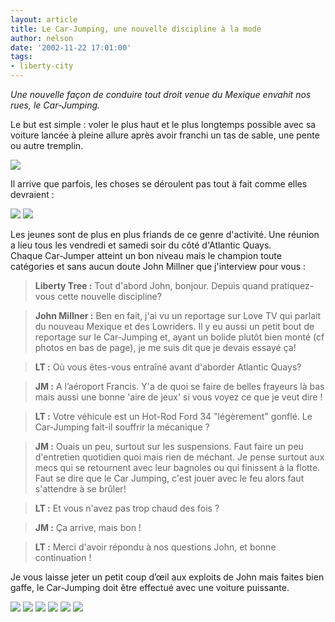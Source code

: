 ```yaml
---
layout: article
title: Le Car-Jumping, une nouvelle discipline à la mode
author: nelson
date: '2002-11-22 17:01:00'
tags:
- liberty-city
---
```


_Une nouvelle façon de conduire tout droit venue du Mexique envahit nos rues, le Car-Jumping._

Le but est simple : voler le plus haut et le plus longtemps possible avec sa voiture lancée à pleine allure après avoir franchi un tas de sable, une pente ou autre tremplin.

![](/content/images/2016/07/Jump.jpg)

Il arrive que parfois, les choses se déroulent pas tout à fait comme elles devraient :

![](/content/images/2016/07/jump2.jpg)
![](/content/images/2016/07/jump3.jpg)

Les jeunes sont de plus en plus friands de ce genre d'activité. Une réunion a lieu tous les vendredi et samedi soir du côté d'Atlantic Quays.  
Chaque Car-Jumper atteint un bon niveau mais le champion toute catégories et sans aucun doute John Millner que j'interview pour vous :

> **Liberty Tree :** Tout d'abord John, bonjour. Depuis quand pratiquez-vous cette nouvelle discipline?

> **John Millner :** Ben en fait, j'ai vu un reportage sur Love TV qui parlait du nouveau Mexique et des Lowriders. Il y eu aussi un petit bout de reportage sur le Car-Jumping et, ayant un bolide plutôt bien monté (cf photos en bas de page), je me suis dit que je devais essayé ça!

> **LT :** Où vous êtes-vous entraîné avant d'aborder Atlantic Quays?

> **JM :** A l’aéroport Francis. Y'a de quoi se faire de belles frayeurs là bas mais aussi une bonne 'aire de jeux' si vous voyez ce que je veut dire !

> **LT :** Votre véhicule est un Hot-Rod Ford 34 "légèrement" gonflé. Le Car-Jumping fait-il souffrir la mécanique ?

> **JM :** Ouais un peu, surtout sur les suspensions. Faut faire un peu d'entretien quotidien quoi mais rien de méchant. Je pense surtout aux mecs qui se retournent avec leur bagnoles ou qui finissent à la flotte. Faut se dire que le Car Jumping, c'est jouer avec le feu alors faut s'attendre à se brûler!

> **LT :** Et vous n'avez pas trop chaud des fois ?

> **JM :** Ça arrive, mais bon !

> **LT :** Merci d'avoir répondu à nos questions John, et bonne continuation !

Je vous laisse jeter un petit coup d’œil aux exploits de John mais faites bien gaffe, le Car-Jumping doit être effectué avec une voiture puissante.

![](/content/images/2016/07/jump4.jpg)
![](/content/images/2016/07/jump5.jpg)
![](/content/images/2016/07/jump6.jpg)
![](/content/images/2016/07/jump7.jpg)
![](/content/images/2016/07/jump8.jpg)
![](/content/images/2016/07/jump9.jpg)